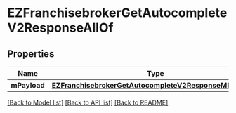 # EZFranchisebrokerGetAutocompleteV2ResponseAllOf

## Properties
Name | Type | Description | Notes
------------ | ------------- | ------------- | -------------
**mPayload** | [**EZFranchisebrokerGetAutocompleteV2ResponseMPayload***](EZFranchisebrokerGetAutocompleteV2ResponseMPayload.md) |  | 

[[Back to Model list]](../README.md#documentation-for-models) [[Back to API list]](../README.md#documentation-for-api-endpoints) [[Back to README]](../README.md)


